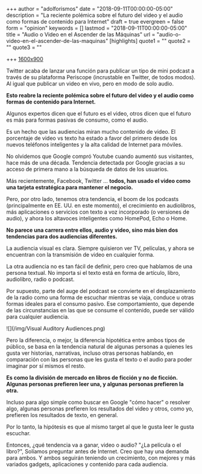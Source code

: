 +++
author = "adolforismos"
date = "2018-09-11T00:00:00-05:00"
description = "La reciente polémica sobre el futuro del video y el audio como formas de contenido para Internet"
draft = true
evergreen = false
form = "opinion"
keywords = []
lastmod = "2018-09-11T00:00:00-05:00"
title = "Audio o Video en el Ascender de las Máquinas"
url = "audio-o-video-en-el-ascender-de-las-maquinas"
[highlights]
quote1 = ""
quote2 = ""
quote3 = ""

+++
[1600x900](https://source.unsplash.com/mp_FNJYcjBM/1600x900)

Twitter acaba de lanzar una función para publicar un tipo de mini podcast a través de su plataforma Periscope (incrustable en Twitter, de todos modos). Al igual que publicar un video en vivo, pero en modo de solo audio.

**Esto reabre la reciente polémica sobre el futuro del video y el audio como formas de contenido para Internet.**

Algunos expertos dicen que el futuro es el video, otros dicen que el futuro es más para formas pasivas de consumo, como el audio.

Es un hecho que las audiencias miran mucho contenido de video. El porcentaje de video vs texto ha estado a favor del primero desde los nuevos teléfonos inteligentes y la alta calidad de Internet para móviles.

No olvidemos que Google compró Youtube cuando aumentó sus visitantes, hace más de una década. Tendencia detectada por Google gracias a su acceso de primera mano a la búsqueda de datos de los usuarios.

Más recientemente, Facebook, Twitter ... **todos, han usado el video como una tarjeta estratégica para mantener el negocio.**

Pero, por otro lado, tenemos otra tendencia, el boom de los podcasts (principalmente en EE. UU. en este momento), el crecimiento en audiolibros, más aplicaciones o servicios con texto a voz incorporado (o versiones de audio), y ahora los altavoces inteligentes como HomePod, Echo o Home.

**No parece una carrera entre ellos, audio y video, sino más bien dos tendencias para dos audiencias diferentes.**

La audiencia visual es clara. Siempre quisieron ver TV, películas, y ahora se encuentran con la transmisión de video en cualquier forma.

La otra audiencia no es tan fácil de definir, pero creo que hablamos de una persona textual. No importa si el texto está en forma de artículo, libro, audiolibro, radio o podcast.

Por supuesto, parte del auge del podcast se convierte en el desplazamiento de la radio como una forma de escuchar mientras se viaja, conduce u otras formas ideales para el consumo pasivo. Ese comportamiento, que depende de las circunstancias en las que se consume el contenido, puede ser válido para cualquier audiencia.

![](/img/Visual Auditory Audiences.png)

Pero la diferencia, o mejor, la diferencia hipotética entre ambos tipos de público, se basa en la tendencia natural de algunas personas a quienes les gusta ver historias, narrativas, incluso otras personas hablando, en comparación con las personas que les gusta el texto o el audio para poder imaginar por sí mismos el resto.

**Es como la división de mercado en libros de ficción y no de ficción. Algunas personas prefieren leer una, y algunas personas prefieren la otra.**

Incluso para algo simple como buscar en Google "cómo hacer" o resolver algo, algunas personas prefieren los resultados del video y otros, como yo, prefieren los resultados de texto, en general.

Por lo tanto, la hipótesis es que al mismo target al que le gusta leer le gusta escuchar.

Entonces, ¿qué tendencia va a ganar, video o audio? "¿La película o el libro?", Solíamos preguntar antes de Internet. Creo que hay una demanda para ambos. Y ambos seguirán teniendo un crecimiento, con mejores y más variados gadgets, aplicaciones y contenido para cada audiencia.